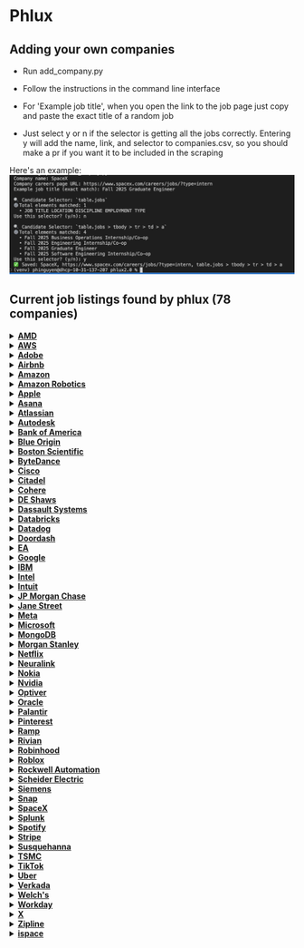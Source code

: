 # Phlux

## Adding your own companies

- Run add_company.py

- Follow the instructions in the command line interface

- For 'Example job title', when you open the link to the job page just copy and paste the exact title of a random job

- Just select y or n if the selector is getting all the jobs correctly. Entering y will add the name, link, and selector to companies.csv, so you should make a pr if you want it to be included in the scraping

Here's an example: 
![Using add_company.py](public/cli.png)
## Current job listings found by phlux (78 companies)

<details>
<summary><a href="https://careers.amd.com/careers-home/jobs?page=1&categories=Student%20%2F%20Intern%20%2F%20Temp&limit=100&tags1=No&country=United%20States"><strong>AMD</strong></a></summary>

- Machine Learning / Artificial Intelligence Intern/Co-Op (PhD | Fall 2025 | Hybrid)
- Hardware Engineering Intern/ Co-Op (Undergrad | Fall 2025 | Hybrid)
- Machine Learning / Artificial Intelligence Intern/Co-Op (Undergraduate | Fall 2025 | Hybrid)
- Software Test Engineering Intern/Co-Op (Undergraduate | Fall 2025 | Hybrid)
- Compiler Engineering Intern/Co-Op (Graduate | Fall 2025 | Hybrid)
- Hardware Verification Engineering Intern/ Co-Op (Graduate | Fall 2025 | Hybrid)
- Diagnostics Design Intern/Co-Op (Undergrad | Fall 2025 | Hybrid)
- Hardware Design Engineering Intern/ Co-Op (Graduate | Fall 2025 | Hybrid)
- Firmware Engineering Intern/Co-Op (Undergrad | Fall 2025 | Hybrid)
- Firmware Engineering Intern/ Co-Op (Graduate | Fall 2025 | Hybrid)
- Product Test Engineering Intern/Co-Op (Graduate | Fall 2025 | Hybrid)
- Hardware Engineering Intern/ Co-Op (Graduate | Fall 2025 | Hybrid)
- Software Engineering Intern/Co-Op (Undergrad | Fall 2025 | Hybrid)
- Hardware Engineering Intern/ Co-Op (Graduate | Fall 2025 | Hybrid)
- ASIC Package Engineering Intern/Co-Op (PhD | Fall 2025 | Hybrid)
- Hardware Verification Engineering Intern/ Co-Op (Graduate | Fall 2025 | Hybrid)
- Software Engineering Intern/Co-Op (Undergraduate | Fall 2025 | Hybrid)
- Machine Learning / Artificial Intelligence Intern/Co-Op (Graduate | Fall 2025 | Hybrid)
- Product Test Engineering Intern/Co-Op (Undergrad | Fall 2025 | Hybrid)
- Machine Learning / Artificial Intelligence Intern/Co-Op (Graduate | Fall 2025 | Hybrid)
- Hardware Engineering Intern/ Co-Op (PhD | Fall 2025 | Hybrid)
- Hardware Engineering Intern/ Co-Op (Undergrad | Fall 2025 | Hybrid)
- Research Engineering Intern/Co-Op (Graduate | Fall 2025 | Hybrid)
- Software Engineering Intern/Co-op (Graduate | Fall 2025| Hybrid)
- Machine Learning / Artificial Intelligence Intern/Co-Op (PhD | Fall 2025 | Hybrid)
- Software Engineering Intern/Co-Op (Graduate | Fall 2025 | Hybrid)
- Product Development Engineering Intern/Co-Op (Undergrad | Fall 2025 | Hybrid)
- Fall 2025 Masters UEFI Firmware Engineering Co-op/Intern
- Fall 2025 Undergrad SPSE Server PMO Co-Op/Intern
- Fall 2025 Undergrad Firmware Engineering Co-Op/Intern
- Spring 2026 Masters SOC Post-Silicon Debug Engineer Co-op/Intern
- Fall 2025 Undergrad BIOS Engineering Co-Op/Intern
- Fall 2025 Undergrad Platform Design Engineering Co-op/Intern
</details>

<details>
<summary><a href="https://amazon.jobs/content/en/teams/amazon-web-services/internships?country%5B%5D=US&employment-type%5B%5D=Intern"><strong>AWS</strong></a></summary>

- Data Center Security Specialist Intern
</details>

<details>
<summary><a href="https://careers.adobe.com/us/en/search-results?qkexperienceLevel=University%20Intern"><strong>Adobe</strong></a></summary>

- 2025 Intern - Software Engineer
- Working Student - Sales Programs / Project Management
</details>

<details>
<summary><a href="https://careers.airbnb.com/positions/?_departments=early-career-program-intern&_offices=united-states"><strong>Airbnb</strong></a></summary>

- Legal Intern, Privacy (Fall Semester)
- Summer 2025 – Data Science Intern, Platform (PhD)
</details>

<details>
<summary><a href="https://amazon.jobs/en/search?offset=0&result_limit=10&sort=relevant&category%5B%5D=software-development&country%5B%5D=USA&distanceType=Mi&radius=24km&latitude=&longitude=&loc_group_id=&loc_query=&base_query=intern&city=&country=&region=&county=&query_options=&"><strong>Amazon</strong></a></summary>

- Jr. Software Development Engineer - San Diego, CA
- Jr. Software Development Engineer - Santa Cruz, CA
- Jr. Software Development Engineer - Detroit
- Jr. Software Development Engineer- San Luis Obispo
</details>

<details>
<summary><a href="https://www.amazon.jobs/content/en/teams/ftr/amazon-robotics?country%5B%5D=US&employment-type%5B%5D=Intern"><strong>Amazon Robotics</strong></a></summary>

- Amazon Robotics - Technical Artist Co-op - July to December 2025, Virtual Systems
- Amazon Robotics - Product Quality Engineer Co-op- Fall 2025
- Amazon Robotics- Business Intelligence Engineer Co-op - Fall 2025, Integration, Initiatives, and Sustainability Team
- Amazon Robotics - Hardware Test Engineer Co-op - Fall 2025, Hardware Test Engineering
- Amazon Robotics - Systems Engineer Co-op - Spring & Fall 2025
- Robotics Systems Dev Engineer Co-op - Spring & Fall 2025
- Amazon Robotics - Manufacturing Engineer Co-Op - Spring 2025, Robotics Technical Operations
- Amazon Robotics - Software Development Engineer Co-Op - Fall 2025
- Amazon Robotics - Data Science Co-op - 2025
- Amazon Robotics - Business Intelligence Engineer Co-op - Spring & Fall 2025
</details>

<details>
<summary><a href="https://jobs.apple.com/en-us/search?location=united-states-USA&team=internships-STDNT-INTRN"><strong>Apple</strong></a></summary>

- Legal and Global Security Internships
- Product Design, Mechanical Engineering and Materials Internships
- Hardware Technology Internships
- Engineering Program Management Internships
- Software Engineering Internships
- Business, Marketing, and G&A Internships
- Machine Learning / AI Internships
- Operations, Manufacturing Design Internships
- Hardware Engineering Internships
- MBA Internships - Summer 2026
- Finance Development Program - 2026 Internship Opportunities
- Finance Development Program - 2026 Internship Opportunities
- Launch@Apple, Finance Development Experience
</details>

<details>
<summary><a href="https://asana.com/jobs/university-recruiting#jobs"><strong>Asana</strong></a></summary>

- Reykjavik Summer Software Engineering Internship
</details>

<details>
<summary><a href="https://www.atlassian.com/company/careers/all-jobs?team=Interns&location=&search="><strong>Atlassian</strong></a></summary>

- UX Researcher, 2025/2026 Intern Australia & New Zealand
- Machine Learning Engineer, 2025/2026 PHD Intern Australia & New Zealand
- Machine Learning Engineer, 2025/2026 Intern Australia & New Zealand
</details>

<details>
<summary><a href="https://autodesk.wd1.myworkdayjobs.com/uni?jobFamilyGroup=f909d7cccc2d480b8f6af996c7bf8352"><strong>Autodesk</strong></a></summary>

- Stagiaire Artiste Technique, Technical Artist Intern
- Intern (PhD), Physics-informed Machine Learning, Fall 2025
</details>

<details>
<summary><a href="https://careers.bankofamerica.com/en-us/students/job-search?ref=search&rows=24&search=jobsByLocation&searchstring=United+States"><strong>Bank of America</strong></a></summary>

- Global Markets Chief Operating Office Summer Analyst Program - 2026
- Enterprise Credit Summer Analyst Program 2026 - Consumer Credit
- Enterprise Credit Summer Analyst Program 2026 - Data and Analytics and Business Controls/Process Optimization
- Enterprise Credit Summer Analyst Program 2026 - Global Commercial Banking Credit, Asset Based Finance & Commercial Real Estate Credit
- Enterprise Credit Summer Analyst Program 2026 - Global Corporate & Investment Banking Credit and Global Markets Credit
- Enterprise Credit Summer Analyst Program 2026 - Global Wealth & Investment Management Credit
- Enterprise Credit Summer Analyst Program 2026 - Leveraged Finance Credit - Acquisition Finance
- Global Operations Development Summer Analyst Program - 2026
- Global Payments Solutions Summer Analyst Program - 2026
- Global Technology Summer Analyst 2026 - Business Analyst
- Global Technology Summer Analyst 2026 - Cybersecurity Analyst
- Global Technology Summer Analyst 2026 - Software Engineer
- Chief People Organization Summer 2026 Analyst
- Commodities Summer Analyst Program – 2026
- COO - GCIB Regulatory Summer Analyst Program - 2026
- Corporate Audit Summer 2026 Analyst
- Corporate Audit Summer 2026 Analyst - Automation & Information Technology Risk Management
- Global Strategy & Enterprise Platforms Summer 2026 Analyst
- Strategy & Management Summer Analyst Program - 2026
- Global Risk Summer 2026 Analyst
- Finance Management Summer 2026 Analyst
</details>

<details>
<summary><a href="https://www.blueorigin.com/careers/search?search=undergraduate&category=Intern&employmentType=Intern"><strong>Blue Origin</strong></a></summary>

- Spring 2026 STEAM Communications & Outreach Intern - Undergraduate - Seattle, WA - Intern - Full Time - Intern - R52713
- Spring 2026 Finance Intern - Undergraduate - Seattle, WA - Intern - Full Time - Intern - R52715
- Spring 2026 Guidance, Navigation & Controls Intern - Undergraduate - Seattle, WA - Intern - Full Time - Intern - R52503
- Spring 2026 Return Internship - Undergraduate - 4 Locations - Intern - Full Time - Intern - R52463
- Spring 2026 Manufacturing Engineering Intern - Undergraduate - 4 Locations - Intern - Full Time - Intern - R52485
- Spring 2026 Structural & Mechanical Engineering Intern - Undergraduate - 4 Locations - Intern - Full Time - Intern - R52391
- Spring 2026 Aerospace Systems Engineering Intern - Undergraduate - 2 Locations - Intern - Full Time - Intern - R52429
- Spring 2026 Avionics Software Engineering Intern - Undergraduate - Seattle, WA - Intern - Full Time - Intern - R52403
- Spring 2026 Electrical Systems Engineering Internship - Undergraduate - Seattle, WA - Intern - Full Time - Intern - R52404
- Spring 2026 Test Engineering Intern - Undergraduate - 4 Locations - Intern - Full Time - Intern - R52410
- Spring 2026 Fluid Systems Engineering Intern - Undergraduate - Seattle, WA - Intern - Full Time - Intern - R52406
</details>

<details>
<summary><a href="https://bostonscientific.eightfold.ai/careers?start=0&location=United+States&pid=563602797912246&sort_by=distance&filter_include_remote=1&filter_seniority=Intern"><strong>Boston Scientific</strong></a></summary>

- Cardiac Monitoring Technician - Internship/Apprenticeship
</details>

<details>
<summary><a href="https://jobs.bytedance.com/en/position?keywords=&category=&location=CT_1103355%2CCT_157%2CCT_94%2CCT_114%2CCT_100764%2CCT_75%2CCT_233%2CCT_203&project=7322364514224687370%2C7503447747358361864&type=3&job_hot_flag=&current=1&limit=10&functionCategory=&tag="><strong>ByteDance</strong></a></summary>

- Strategic Analysis Intern (AI Innovation Business - US) - 2025 Start (BS/MS)
- Site Reliability Engineer Intern (Data-Technical Infrastructures-SRE-US) - 2025 Summer (MS)
- Software Engineer Intern (AIGC Platform - Monetization GenAI) - 2025 Summer/Fall (BS/MS)
- Data Scientist Intern (TikTok Ads)- 2025 Fall (BS/MS)
- Site Reliability Engineer Intern (Data-Technical Infrastructures-SRE-US) - 2025 Summer (MS)
- Research Engineer Intern (Doubao (Seed) - Machine Learning System) - 2025 Summer (MS)
- Backend Software Engineer Intern (Product RD and Infrastructure-Global E-Commerce Customer Business)- 2025 Fall(BS/MS)
- Backend Software Engineer Intern (Product RD and Infrastructure-Global E-Commerce Seller Business) - 2025 Fall (BS/MS)
- Software Development Engineer Intern in Test (Global E-commerce-Quality Assurance) - 2025 Fall (BS/MS)
- Machine Learning Engineer Intern (Global E-commerce Risk Control) - 2025 Summer/Fall (MS)
</details>

<details>
<summary><a href="https://jobs.cisco.com/jobs/SearchJobs/?21178=%5B169482%5D&21178_format=6020&21180=%5B33821095%2C165%5D&21180_format=6022&listFilterMode=1"><strong>Cisco</strong></a></summary>

- AI Research Scientist II (Intern) United States
- Software Engineer I (Intern) United States
- Network Support Engineer, Fall 2025 (Meraki)
</details>

<details>
<summary><a href="https://www.citadel.com/careers/open-opportunities?experience-filter=internships&location-filter=americas,chicago,greenwich,houston,miami,new-york&selected-job-sections=388,389,387,390&current_page=1&sort_order=DESC&per_page=10&action=careers_listing_filter"><strong>Citadel</strong></a></summary>

- Quantitative Researcher – PhD Intern (US)
</details>

<details>
<summary><a href="https://jobs.ashbyhq.com/cohere?employmentType=Intern"><strong>Cohere</strong></a></summary>

- Machine Learning Intern/Co-op (Fall 2025)
- Software Engineer Intern/Co-op (Fall 2025)
</details>

<details>
<summary><a href="https://www.deshaw.com/careers/internships"><strong>DE Shaws</strong></a></summary>

- Fundamental Research Analyst Intern (New York) - Summer 2026
- Trader/Analyst Intern (London) – Summer 2026
- Investor Relations Intern (London) – Summer 2026
- Legal & Compliance Intern (New York) – Summer 2026
</details>

<details>
<summary><a href="https://www.3ds.com/careers/jobs?woc=%257B%2522type%2522%253A%255B%2522type%252FInternship%2522%255D%252C%2522country%2522%253A%255B%2522country%252FUnited%2520States%2522%255D%257D"><strong>Dassault Systems</strong></a></summary>

- INTERNSHIP - Software Engineer
- INTERNSHIP: User Assistance Development - FALL 2025
- INTERNSHIP - ENOVIA Software Test Automation Engineer
- INTERNSHIP: Business Development
</details>

<details>
<summary><a href="https://www.databricks.com/company/careers/open-positions?department=University%20Recruiting&location=all"><strong>Databricks</strong></a></summary>

- PhD GenAI Research Scientist Intern - San Francisco, California
</details>

<details>
<summary><a href="https://careers.datadoghq.com/early-careers/"><strong>Datadog</strong></a></summary>

- Software Engineer - Early Career
- Sales Development Representative Middle East
- Sales Development Representative (Benelux)
- Sales Development Representative - Japan
- Sales Development Representative
- Sales Development Representative (Nordics)
- Sales Development Representative (DACH)
- Sales Development Representative - DACH (Polish/German Speaker)
- Sales Development Representative (DACH)
- Sales Development Representative
- Sales Development Representative (Arabic speaker)
</details>

<details>
<summary><a href="https://careersatdoordash.com/university-careers/"><strong>Doordash</strong></a></summary>

- Software Engineer I, Entry-Level (Graduation Date: Fall 2024-Summer 2025)
- Software Engineer I, Entry Level (Fall 2024-Spring 2025) – Toronto
- Machine Learning Intern (Masters/PhD), Summer 2025
- Software Engineer, Intern, 2024/25 (University Recruiting)
</details>

<details>
<summary><a href="https://jobs.ea.com/en_US/careers/Home/?8171=%5B10618%5D&8171_format=5683&4537=%5B8693%5D&4537_format=3020&listFilterMode=1&jobRecordsPerPage=20&"><strong>EA</strong></a></summary>

- Gameplay Software Engineer Intern - Fall 2025
- Software Engineer Intern
- Systems Software Engineer Intern - Fall 2025
</details>

<details>
<summary><a href="https://www.google.com/about/careers/applications/jobs/results/?src=Online%2FGoogle%20Website%2FByF&utm_source=Online%20&utm_medium=careers_site%20&utm_campaign=ByF&distance=50&employment_type=INTERN&location=United%20States&company=X&company=Waymo&company=Wing&company=Verily%20Life%20Sciences&company=GFiber&company=Fitbit&company=Google&company=YouTube&sort_by=relevance"><strong>Google</strong></a></summary>

- Student Researcher, PhD, Winter/Summer 2025
- Student Researcher, BS/MS, Winter/Summer 2025
</details>

<details>
<summary><a href="https://www.ibm.com/careers/search?field_keyword_18[0]=Internship&field_keyword_05[0]=United%20States"><strong>IBM</strong></a></summary>

- Sales - TEST 2A - pre req, net new intern, with coding & video assessments - Internship - Multiple Cities
</details>

<details>
<summary><a href="https://intel.wd1.myworkdayjobs.com/External?workerSubType=dc8bf79476611087dfde99931439ae75&locations=1e4a4eb3adf10118b1dfe877bf8162d0"><strong>Intel</strong></a></summary>

- Facilities Technician Intern
- Facilities Technician Intern
</details>

<details>
<summary><a href="https://jobs.intuit.com/search-jobs/interns/"><strong>Intuit</strong></a></summary>

- Social Media Co-op (8 Months)
- Principal Research Scientist
- Brand and Integrated Marketing Co-op (8 months)
- Market Insights Analyst Co-op (8 months)
- Manager 2, HR Experience and Operations
</details>

<details>
<summary><a href="https://careers.jpmorgan.com/global/en/students/programs"><strong>JP Morgan Chase</strong></a></summary>

- Cadp Summer Analyst
- Data Analytics Opportunities
</details>

<details>
<summary><a href="https://www.janestreet.com/join-jane-street/open-roles/?type=internship&location=new-york"><strong>Jane Street</strong></a></summary>

- FPGA Engineer - (not currently accepting applications)
- IT Operations Engineer - (not currently accepting applications)
- Linux Engineer - (not currently accepting applications)
- Machine Learning Researcher - (not currently accepting applications)
- Mechanical Engineer - (not currently accepting applications)
- Network Engineer - (not currently accepting applications)
- Procurement Specialist - (not currently accepting applications)
- Quantitative Researcher - (not currently accepting applications)
- Quantitative Trader - (not currently accepting applications)
- Sales and Trading - (not currently accepting applications)
- Software Engineer - (not currently accepting applications)
- Strategy and Product - (not currently accepting applications)
- Tools and Compilers Research and Development - (not currently accepting applications)
- Trading Desk Operations Engineer - (not currently accepting applications)
- Windows Engineer - (not currently accepting applications)
</details>

<details>
<summary><a href="https://www.metacareers.com/jobs?sort_by_new=true&roles[0]=Internship"><strong>Meta</strong></a></summary>

- Research Scientist Intern, Computer Vision for Generative AI (PhD)
- Research Scientist Intern, Human Computer Interaction (PhD)
- Research Scientist Intern, Machine Learning, Health Tech (PhD)
- Research Scientist Intern, Monetization Generative AI (LLM) - Language (PhD)
- Research Scientist Intern, Sensors and Systems Computational Photography (PhD)
</details>

<details>
<summary><a href="https://jobs.careers.microsoft.com/global/en/search?lc=United%20States&et=Internship&l=en_us&pg=1&pgSz=20&o=Relevance&flt=true"><strong>Microsoft</strong></a></summary>

- Research Intern - Quantum Computing
- Mechanical Engineer: Internship Opportunities - PhD - Redmond
</details>

<details>
<summary><a href="https://www.mongodb.com/company/careers/students-and-graduates"><strong>MongoDB</strong></a></summary>

- Software Engineer - Intern - Sydney
</details>

<details>
<summary><a href="https://www.morganstanley.com/careers/career-opportunities-search?opportunity=sg#"><strong>Morgan Stanley</strong></a></summary>

- 2025 Finance Off Cycle Internship - Part Time (Frankfurt)
- 2025 Firm Management Part-Time Off Cycle Internship (Frankfurt)
- 2025 Human Capital Management Analyst Program (Budapest)
- 2026 Investment Banking Off-cycle Internship (Dubai)
- 2025 Investment Banking MBA Early Insights Program
- 2025/2026 Investment Banking Summer Analyst Program (Melbourne)
- 2025/2026 Investment Management Summer Analyst Program - Real Estate Investing (Sydney)
- 2025/2026 Investment Banking Summer Analyst Program (Sydney)
- 2025/2026 Wealth Management Summer Analyst Program (Sydney)
- 2025 Investment Management Off-cycle Internship - Emerging Markets (London)
</details>

<details>
<summary><a href="https://explore.jobs.netflix.net/careers?domain=netflix.com&query=%22internship%22%20-intern&pid=790299250747&sort_by=relevance"><strong>Netflix</strong></a></summary>

- Machine Learning Intern, Fall 2025
</details>

<details>
<summary><a href="https://neuralink.com/careers/"><strong>Neuralink</strong></a></summary>

- Internal Auditor - Austin, Texas
- Electrical Engineer Intern, Implant Embedded Systems - Fremont, California
- Electrical Engineer Intern, Robotics and Surgery Engineering - Fremont, California
- Embedded Software Engineer Intern - Fremont, California
- Machine Learning Engineer Intern - Fremont, California
- Mechanical Engineering Intern, Brain Interfaces - Austin, Texas
- Mechanical Engineering Intern, Robotics (Fall 2025+) - Fremont, California
- Robot Optics Intern - Fremont, California
- Software Engineer Intern, BCI Applications - Fremont, California
- Software Engineer Intern, Implant - Austin, Texas
- Software Engineer Intern, Implant - Fremont, California
- Software Engineer Intern, Lab Systems - Austin, Texas
- Software Engineer Intern, Lab Systems - Fremont, California
- Software Engineer Intern, Robotics - Austin, Texas
- Software Engineer Intern, Robotics - Fremont, California
- Software Engineer Intern, Site Reliability Engineer - Fremont, California
</details>

<details>
<summary><a href="https://fa-evmr-saasfaprod1.fa.ocs.oraclecloud.com/hcmUI/CandidateExperience/en/sites/CX_1/jobs?lastSelectedFacet=TITLES&location=United+States&locationId=300000000480126&locationLevel=country&mode=location&selectedTitlesFacet=TRA"><strong>Nokia</strong></a></summary>

- Special Projects Software Dev Coop
- Wi-Fi CoE Research Coop
- Electrical Engineering Coop
- Network Engineer Co-op
- Space and Defense SW Test Engineer Co-Op
- Silicon Photonics Design & Test Co-op
- Hardware Failure Analysis Co-op
- Software Quality Assurance Coop
- Legal, Compliance & Sustainability Coop
- OptoElectronic Integration Coop
- Software Development Coop
- Video Coding Coop
</details>

<details>
<summary><a href="https://nvidia.wd5.myworkdayjobs.com/en-US/NVIDIAExternalCareerSite/jobs?workerSubType=0c40f6bd1d8f10adf6dae42e46d44a17&locationHierarchy1=2fcb99c455831013ea52fb338f2932d8"><strong>Nvidia</strong></a></summary>

- System Software Engineering Intern, GPU Server - Fall 2025
- Compiler Engineering Intern, GPU Compute and CUDA - Fall 2025
- Technical Marketing Engineer Intern, AI Platform Software - Fall 2025
- GPU Diagnostic Software Intern - Fall 2025
- Robotics Software Intern, Sim2Real Deployment - Fall 2025
- PhD Intern, Applied Research Scientist Retriever - Fall 2025
- PhD Research Intern, Generalist Embodied Agents Research - Fall 2025
</details>

<details>
<summary><a href="https://optiver.com/working-at-optiver/career-opportunities/page/2/?search=internship&_gl=1*rb345g*_gcl_au*Mjk2MDM5OTE1LjE3NDg5MTM5ODQ.&numberposts=10&level=internship&paged=1"><strong>Optiver</strong></a></summary>

- Expressions of Interest – Quantitative Research Internship, PhD (Summer 2026 -Shanghai)
- 2025 Shanghai Machine Learning PhD Summer Internship
- FutureFocus Singapore 2025 – Quantitative Trading
- Subscribe to receive our latest insights on trading, technology and market structure
- FutureFocus Sydney – Trading & Research 2025
- FutureFocus Sydney – Technology 2025
</details>

<details>
<summary><a href="https://careers.oracle.com/en/sites/jobsearch/jobs?lastSelectedFacet=locations&selectedLocationsFacet=300000000106749%3B300000000149325&selectedFlexFieldsFacets=%22AttributeChar14%7CSDR%22"><strong>Oracle</strong></a></summary>

- Sales Development Representative - Burlington - Sept 2025
- Sales Development Representative - Denver - Sept 2025
- Sales Development Representative - Santa Monica - Sept 2025
- Sales Development Representative - Austin - Sept 2025
- Sales Development Representative - Nashville - Sept 2025
</details>

<details>
<summary><a href="https://jobs.lever.co/palantir?commitment=Internship"><strong>Palantir</strong></a></summary>

- Forward Deployed Software Engineer, Internship
</details>

<details>
<summary><a href="https://www.pinterestcareers.com/jobs/?orderby=0&pagesize=20&page=1&radius=100&team=University"><strong>Pinterest</strong></a></summary>

- Software Engineering Intern 2025 (Toronto)
</details>

<details>
<summary><a href="https://ramp.com/emerging-talent"><strong>Ramp</strong></a></summary>

- Software Engineer Internship | Frontend
- Software Engineer Internship | iOS
- University Grad: Customer Experience Agent
</details>

<details>
<summary><a href="https://careers.rivian.com/careers-home/jobs?sortBy=relevance&page=1&categories=Internships"><strong>Rivian</strong></a></summary>

- UIUC Research Park Intern - Machine Learning
- UIUC Research Park Intern - EPC, Propulsion Drives Controls
</details>

<details>
<summary><a href="https://careers.robinhood.com/"><strong>Robinhood</strong></a></summary>

- Software Developer Intern/Co-op, Backend (Fall 2025)
</details>

<details>
<summary><a href="https://careers.roblox.com/jobs?groups=early-career-talent&page=1&pageSize=9"><strong>Roblox</strong></a></summary>

- [2025] Senior Machine Learning Engineer - PhD Early Career
</details>

<details>
<summary><a href="https://rockwellautomation.wd1.myworkdayjobs.com/External-Rockwell-Automation-Early-Careers"><strong>Rockwell Automation</strong></a></summary>

- Early in Career Windows Software Engineer (C++, C#)
- Project Planner
- EDGE Associate, Information Technology Rotational Program
</details>

<details>
<summary><a href="https://careers.se.com/global/jobs?keywords=internship&sortBy=relevance&page=1&country=United%20States&tags1=Intern"><strong>Scheider Electric</strong></a></summary>

- Quality Engineer Internship: Fall 2025
- Assembly Process Intern/ Co-Op (Fall 2025)
- EHS Intern
- Artificial Intelligence and Machine Learning Intern
- Firmware Engineer Intern
- Electrical Engineer Co-Op
- Electronics Hardware Engineer Co-Op
- Electrical Engineer Co-Op
- Business Intelligence Analyst Co-Op (Fall 2025)
</details>

<details>
<summary><a href="https://jobs.sw.siemens.com/locations/usa/jobs/?q=intern"><strong>Siemens</strong></a></summary>

- Business Development Representative Intern (China) - Work Type:Hybrid - Job Family:Sales - Req ID:e37114a7-ffd5-48f4-8e67-b51b4ca51b68
- Strategic Student Program: Software Product Quality Assurance Intern (EBS, Fall 2025) - Huntsville, AL - Work Type:Hybrid - Job Family:Internal Services - Req ID:467157
- Strategic Student Program: Alliance Partner Marketing Internship (Fall 2025, GSM) - Maryland Heights, MO - Work Type:Hybrid - Job Family:Internal Services - Req ID:467159
- Strategic Student Program: Events Marketing Internship (Fall 2025, GSM) - Milford, OH - Work Type:Hybrid - Job Family:Internal Services - Req ID:468163
- Strategic Student Program: Customer Advocacy Internship (Fall 2025, GSM) - Maryland Heights, MO - Work Type:Hybrid - Job Family:Internal Services - Req ID:467165
- Strategic Student Program: Search Marketing Internship (Fall 2025, GSM) - Maryland Heights, MO - Work Type:Hybrid - Job Family:Internal Services - Req ID:467161
- Go To Market Operations - Internship - Boston, MA - Work Type:Hybrid - Job Family:Sales - Req ID:19acd451-756e-454f-964b-4e2f8636d4e6
- Go To Market Operations - Internship - Work Type:Hybrid - Job Family:Sales - Req ID:64595186-8a9b-4268-b62d-316b9238e9f5
- Strategic Student Program: R&D Software Engineering Co-Op (Fall 2025, T&I) - Milford, OH - Work Type:Hybrid - Job Family:Internal Services - Req ID:467877
- Strategic Student Program: Software Development Co-op (Fall 2025, GSCS) - Milford, OH - Work Type:Hybrid - Job Family:Internal Services - Req ID:465146
- Strategic Student Program: Academic Enablement Internship (Fall 2025, GSM) - Maryland Heights, MO - Work Type:Hybrid - Job Family:Internal Services - Req ID:467164
</details>

<details>
<summary><a href="https://careers.snap.com/jobs?type=Intern"><strong>Snap</strong></a></summary>

- Optical Engineer
- Computer Architecture Intern
- Software Engineer Intern, AR
- Sales Coordinator (Working Student)
- Spectacles Student Worker (Computer Vision Engineering)
- Graduate- Junior Account Management Associate
- Account Manager Intern - Luxury team - Paris
- Graduate- Junior Production Associate
</details>

<details>
<summary><a href="https://www.spacex.com/careers/jobs/?type=intern"><strong>SpaceX</strong></a></summary>

- Fall 2025 Business Operations Internship/Co-op
- Fall 2025 Engineering Internship/Co-op
- Fall 2025 Graduate Engineer
- Fall 2025 Software Engineering Internship/Co-op
</details>

<details>
<summary><a href="https://www.splunk.com/en_us/careers/search-jobs.html?page=1&type=Intern"><strong>Splunk</strong></a></summary>

- Sales Engineer Intern (Prague, Czechia)
- Product Manager Intern, Poland
- Software Engineer Intern (Frontend)
- Software Engineering Intern (Backend/Fullstack)
</details>

<details>
<summary><a href="https://www.lifeatspotify.com/students"><strong>Spotify</strong></a></summary>

- Early Career Program, Growth Associate, South Korea
</details>

<details>
<summary><a href="https://stripe.com/jobs/search?office_locations=North+America--Atlanta&office_locations=North+America--Chicago&office_locations=North+America--Mexico+City&office_locations=North+America--New+York&office_locations=North+America--San+Francisco+Bridge+HQ&office_locations=North+America--Seattle&office_locations=North+America--South+San+Francisco&office_locations=North+America--Toronto&office_locations=North+America--Washington+DC&tags=University"><strong>Stripe</strong></a></summary>

- Operations Associate, New Grad (Mexico)
</details>

<details>
<summary><a href="https://careers.sig.com/global-susquehanna-jobs"><strong>Susquehanna</strong></a></summary>

- Account Opening Analyst
- US Benefits Manager
- Quantitative Researcher – PhD: 2025
- Quantitative Systematic Trader – PhD: 2026
- Quantitative Researcher – Master's: 2026
- Quantitative Systematic Trader – Master's: 2026
- Production Engineer - Gaming | Experienced Hire
- Trading Systems - C# Developer
- Quantitative Sports Researcher – Graduate Hire
- Quant Trading - Engineering Recruiter | Experienced Hiring
- Quantitative Campus Recruiter
- Quantitative Trading Discovery Day: 2025
- Senior FPGA Engineer
</details>

<details>
<summary><a href="https://careers.tsmc.com/en_US/careers/SearchJobs/?542=13100&542_format=486&listFilterMode=1&jobRecordsPerPage=100&"><strong>TSMC</strong></a></summary>

- 台積身心障礙專業人才_暑期實習
- [Summer 2026] TSMC AZ Internship Opportunities - Facility Roles
- AI Hardware Research Intern: Advanced Memory Modeling and Simulation for AI Accelerators (6819)
- Fall/Winter 2025 - CAD/Software Intern (6591)
- [Summer 2026] TSMC AZ Internship Opportunities - Engineering Roles
- Summer 2025 - Transistor Device Research, Intern (6528)
</details>

<details>
<summary><a href="https://lifeattiktok.com/search?keyword=&recruitment_id_list=202%2C301&job_category_id_list=&subject_id_list=7322364514224687370%2C7322364513776093449%2C7459987887569733896%2C7459986622530078983&location_code_list=CT_247%2CCT_94%2CCT_243%2CCT_104%2CCT_114%2CCT_75%2CCT_1103355%2CCT_157%2CCT_233&limit=12&offset=0"><strong>TikTok</strong></a></summary>

- Product Manager Intern (TikTok LIVE-Ecosystem Governance)- 2025 Fall (BS/MS)
- Software Engineer Intern (TikTok-Social-Product Innovation) - 2025 Fall (BS/MS)
- (General Hire) Visual Design Intern (TikTok-Design) - 2025 Fall Starts (BS/MS)
- Product Manager Intern (TikTok-Product-Content Ecosystem) - 2025 Fall Starts (BS/MS)
- Machine Learning Engineer Intern (E-commerce-Recommendation) - 2025 Summer/Fall (BS/MS)
- (General Hire) UX Design Intern (TikTok-Design) - 2025 Fall Starts (BS/MS)
- Product Manager Intern (TikTok-Product-Social and Creation)- 2025Fall Starts (BS/MS)
- (General Hire) Machine Learning Engineer Intern (Commerce& Content Service & Search Ads) - 2025 Summer/Fall (BS/MS)
- Full Stack Software Engineer Intern (Foundation Platform) - 2025 Fall (BS/MS)
- Machine Learning Engineer Intern (E-commerce-Intelligent Customer Service) - 2025 Summer/Fall (MS)
- Machine Learning Engineer Intern (Creative AI) - 2025 Summer (BS/MS)
- Machine Learning Engineer Intern (E-commerce Governance Algorithms) - 2025 Summer/Fall (BS/MS)
</details>

<details>
<summary><a href="https://www.uber.com/us/en/careers/list/?department=University&location=USA-California-San%20Francisco&location=USA-California-Culver%20City&location=USA-California-Sunnyvale&location=USA-New%20York-New%20York&location=USA-Illinois-Chicago&location=USA-Washington-Seattle&location=USA-Florida-Miami&location=USA-Texas-Dallas&location=USA-Arizona-Phoenix&location=USA-District%20of%20Columbia-Washington&location=USA-Massachusetts-Boston"><strong>Uber</strong></a></summary>

- Graduate 2025 PhD Scientist (AEA/ASSA Economists Only), United States
- 2025 Software Engineering UberSTAR Internship, University of Texas at El Paso
- 2025 Software Engineering Internship, University of Texas at El Paso
</details>

<details>
<summary><a href="https://www.verkada.com/careers/"><strong>Verkada</strong></a></summary>

- Software Engineering Intern, Backend - Fall 2025 - San Mateo, CA United States
- Software Engineering Intern, Mobile - Fall 2025 - San Mateo, CA United States
- Technical Support Engineering Intern - Fall 2025 - San Mateo, CA United States
</details>

<details>
<summary><a href="https://app.careerpuck.com/job-board/welchs/?departmentId=6vcaTkfP"><strong>Welch's</strong></a></summary>

- Control Engineer
</details>

<details>
<summary><a href="https://workday.wd5.myworkdayjobs.com/Workday_Early_Career/?source=Careers_Website_ec"><strong>Workday</strong></a></summary>

- Werksstudierende - Sales (f, m, x) - Munich
- Working Student Sales - Munich
</details>

<details>
<summary><a href="https://careers.x.com/en#positions"><strong>X</strong></a></summary>

- Data Center Ops Technician Intern
- Engineering Intern
</details>

<details>
<summary><a href="https://www.zipline.com/careers/open-roles?search=intern#"><strong>Zipline</strong></a></summary>

- Annotation Technical Lead - Engineering - Kigali, Rwanda
- Communications Lead, US Expansion - Marketing, Design & Communications - South San Francisco, California, USA
- Community Engagement Intern (Fall 2025) - 2025 Internships - Dallas, Texas, USA
- Construction & Development Intern (Fall 2025) - 2025 Internships - South San Francisco, California, USA
- Controller (Pilot In Command) - Flight Operations - Concord, North Carolina, USA
- Controls & Dynamics Intern (Fall 2025) - 2025 Internships - South San Francisco, California, USA
- Creator, Film + Social - Marketing, Design & Communications - South San Francisco, California, USA
- Customer Care Advocate - National Service - Country Operations - Omenako, Ghana
- Customer Success Agent - Operations - Dallas-Fort Worth, Texas, USA
- Customer Success Manager, U.S. - Customer Success - South San Francisco, California, USA
- Deputy General Counsel, Commercial Transactions - Legal, Regulatory & Public Affairs - South San Francisco, California, USA
- Director of Financial Operations - Finance & Administration - South San Francisco, California, USA
- Electrical Engineering Intern (Fall 2025) - 2025 Internships - South San Francisco, California, USA
- Electrical Project Engineer - Ground Systems Deployment - Engineering - South San Francisco, California, USA
- Engineering Test Technician (Contract) - Engineering - South San Francisco, California, USA
- Enterprise Account Manager - Customer Success - South San Francisco, California, USA
- Executive Assistant - People - South San Francisco, California, USA
- Facilities and Inventory Specialist - Operations - Dallas, Texas, USA
- Field Systems Engineer - Flight Software - Operations - South San Francisco, California, USA
- Field Systems Engineering Intern (Fall 2025) - 2025 Internships - South San Francisco, California, USA
- Finance Systems Engineer - Finance & Administration - South San Francisco, California, USA
- Flight Operations Lead - KE-1 - Flight Operations - Kisumu, Kenya
- Engineering Technician Lead - Engineering - South San Francisco, California, USA
</details>

<details>
<summary><a href="https://jobs.lever.co/ispace-inc?commitment=Intern"><strong>ispace</strong></a></summary>

- Market Analyst Intern for ISRU Market Study by Euro2Moon - ON-SITE — INTERNLUXEMBOURG
</details>
